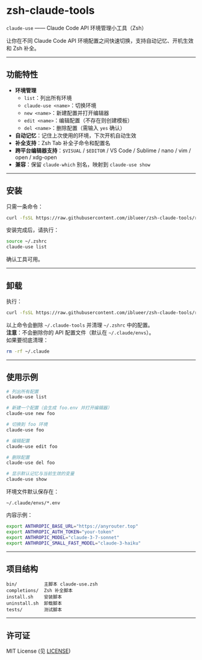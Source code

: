 # zsh-claude-tools

`claude-use` —— Claude Code API 环境管理小工具（Zsh）

让你在不同 Claude Code API 环境配置之间快速切换，支持自动记忆、开机生效和 Zsh 补全。

---

## 功能特性

- **环境管理**
  - `list`：列出所有环境
  - `claude-use <name>`：切换环境
  - `new <name>`：新建配置并打开编辑器
  - `edit <name>`：编辑配置（不存在则创建模板）
  - `del <name>`：删除配置（需输入 `yes` 确认）
- **自动记忆**：记住上次使用的环境，下次开机自动生效  
- **补全支持**：Zsh Tab 补全子命令和配置名  
- **跨平台编辑器支持**：`$VISUAL` / `$EDITOR` / VS Code / Sublime / nano / vim / open / xdg-open  
- **兼容**：保留 `claude-which` 别名，映射到 `claude-use show`

---

## 安装

只需一条命令：

```sh
curl -fsSL https://raw.githubusercontent.com/iblueer/zsh-claude-tools/refs/heads/main/install.sh | sh

```

安装完成后，请执行：

```sh
source ~/.zshrc
claude-use list
```

确认工具可用。

---

## 卸载

执行：

```sh
curl -fsSL https://raw.githubusercontent.com/iblueer/zsh-claude-tools/refs/heads/main/uninstall.sh | sh
```

以上命令会删除 `~/.claude-tools` 并清理 `~/.zshrc` 中的配置。  
**注意**：不会删除你的 API 配置文件（默认在 `~/.claude/envs`）。  
如果要彻底清理：

```sh
rm -rf ~/.claude
```

---

## 使用示例

```sh
# 列出所有配置
claude-use list

# 新建一个配置（会生成 foo.env 并打开编辑器）
claude-use new foo

# 切换到 foo 环境
claude-use foo

# 编辑配置
claude-use edit foo

# 删除配置
claude-use del foo

# 显示默认记忆与当前生效的变量
claude-use show
```

环境文件默认保存在：  
```
~/.claude/envs/*.env
```

内容示例：

```sh
export ANTHROPIC_BASE_URL="https://anyrouter.top"
export ANTHROPIC_AUTH_TOKEN="your-token"
export ANTHROPIC_MODEL="claude-3-7-sonnet"
export ANTHROPIC_SMALL_FAST_MODEL="claude-3-haiku"
```

---

## 项目结构

```
bin/          主脚本 claude-use.zsh
completions/  Zsh 补全脚本
install.sh    安装脚本
uninstall.sh  卸载脚本
tests/        测试脚本
```

---

## 许可证

MIT License (见 [LICENSE](./LICENSE))
